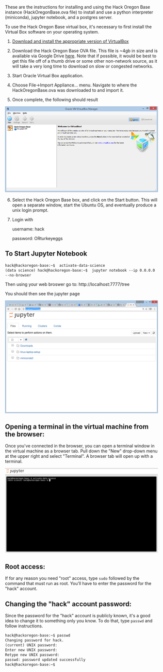 These are the instructions for installing and using the Hack Oregon Base instance (HackOregonBase.ova file) to install and use a python interpreter (miniconda), jupyter notebook, and a postgres server.

To use the Hack Oregon Base virtual box, it's necessary to first install the Virtual Box software on your operating system.   

1. [Download and install the appropriate version of VirtualBox](https://www.virtualbox.org/wiki/Downloads)

2. Download the Hack Oregon Base OVA file.   This file is ~4gb in size and is available via Google Drive [here](https://drive.google.com/open?id=0B2VTjTSmFU2lWnJUQTR3T3NQdTg).   Note that if possible, it would be best to get this file off of a thumb drive or some other non-network source, as it will take a very long time to download on slow or congested networks.

3. Start Oracle Virtual Box application.   

4. Choose File->Import Appliance... menu.   Navigate to where the HackOregonBase.ova was downloaded to and import it.

5. Once complete, the following should result

![virtualbox1.jpg](virtualbox1.png)

6.  Select the Hack Oregon Base box, and click on the Start button.  This will open a separate window, start the Ubuntu OS, and eventually produce a unix login prompt.

7. Login with 

    username: hack 
    
    password: ORturkeyeggs

## To Start Jupyter Notebook

    hack@hackoregon-base:~$  activate-data-science
    (data science) hack@hackoregon-base:~$  jupyter notebook --ip 0.0.0.0 --no-browser

Then using your web broswer go to: http://localhost:7777/tree

You should then see the jupyter page

![virtualbox3.png](virtualbox3.png)

## Opening a terminal in the virtual machine from the browser:
Once you've connected in the browser, you can open a terminal window in the virtual machine as a browser tab. Pull down the "New" drop-down menu at the upper right and select "Terminal". A browser tab will open up with a terminal.

![jupyter-terminal.png](jupyter-terminal.png)

## Root access:
If for any reason you need "root" access, type `sudo` followed by the command that must run as root. You'll have to enter the password for the "hack" account.

## Changing the "hack" account password:
Since the password for the "hack" account is publicly known, it's a good idea to change it to something only you know. To do that, type `passwd` and follow instructions.

```
hack@hackoregon-base:~$ passwd
Changing password for hack.
(current) UNIX password: 
Enter new UNIX password: 
Retype new UNIX password: 
passwd: password updated successfully
hack@hackoregon-base:~$ 
```
